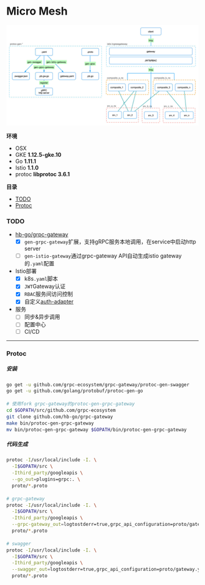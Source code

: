 Micro Mesh
=====

<a href="#">![micro-mesh](/doc/img/micro-mesh.jpg "micro-mesh")</a>

**环境**

- OSX
- GKE **1.12.5-gke.10**
- Go **1.11.1**
- Istio **1.1.0**
- protoc **libprotoc 3.6.1**

**目录**

- [TODO](#TODO)
- [Protoc](#Protoc)

### TODO

- [hb-go/grpc-gateway](https://github.com/hb-go/grpc-gateway)
    - [x] `gen-grpc-gateway`扩展，支持gRPC服务本地调用，在service中启动http server
    - [ ] `gen-istio-gateway`通过grpc-gateway API自动生成istio gateway的`.yaml`配置
- Istio部署
    - [x] k8s`.yaml`脚本
    - [x] `JWT`Gateway认证
    - [x] `RBAC`服务间访问控制
    - [x] 自定义[auth-adapter](/examples/adapter/auth)
- 服务
    - [ ] 同步&异步调用
    - [ ] 配置中心
    - [ ] CI/CD

---
### Protoc

##### 安装

```bash
go get -u github.com/grpc-ecosystem/grpc-gateway/protoc-gen-swagger
go get -u github.com/golang/protobuf/protoc-gen-go

# 使用fork grpc-gateway的protoc-gen-grpc-gateway
cd $GOPATH/src/github.com/grpc-ecosystem
git clone github.com/hb-go/grpc-gateway
make bin/protoc-gen-grpc-gateway
mv bin/protoc-gen-grpc-gateway $GOPATH/bin/protoc-gen-grpc-gateway
```

##### 代码生成

```bash
protoc -I/usr/local/include -I. \
  -I$GOPATH/src \
  -Ithird_party/googleapis \
  --go_out=plugins=grpc:. \
  proto/*.proto

# grpc-gateway 
protoc -I/usr/local/include -I. \
  -I$GOPATH/src \
  -Ithird_party/googleapis \
  --grpc-gateway_out=logtostderr=true,grpc_api_configuration=proto/gateway.yaml:. \
  proto/*.proto

# swagger  
protoc -I/usr/local/include -I. \
  -I$GOPATH/src \
  -Ithird_party/googleapis \
  --swagger_out=logtostderr=true,grpc_api_configuration=proto/gateway.yaml:. \
  proto/*.proto
```
